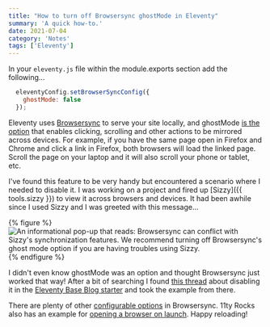 ```yaml
---
title: "How to turn off Browsersync ghostMode in Eleventy"
summary: 'A quick how-to.'
date: 2021-07-04
category: 'Notes'
tags: ['Eleventy']
---
```


In your ```eleventy.js``` file within the module.exports section add the following...

```js
  eleventyConfig.setBrowserSyncConfig({
    ghostMode: false
  });
```

Eleventy uses [Browsersync](https://browsersync.io) to serve your site locally, and ghostMode [is the option](https://browsersync.io/docs/options#option-ghostMode) that enables clicking, scrolling and other actions to be mirrored across devices. For example, if you have the same page open in Firefox and Chrome and click a link in Firefox, both browsers will load the linked page. Scroll the page on your laptop and it will also scroll your phone or tablet, etc.

I've found this feature to be very handy but encountered a scenario where I needed to disable it. I was working on a project and fired up [Sizzy]({{ tools.sizzy }}) to view it across browsers and devices. It had been awhile since I used Sizzy and I was greeted with this message...

{% figure %}
  <picture>
    <source srcset="/img/ghostMode.avif" type="image/avif">
    <source srcset="/img/ghostMode.webp" type="image/webp">
    <img src="/img/ghostMode.png" alt="An informational pop-up that reads: Browsersync can conflict with Sizzy's synchronization features. We recommend turning off Browsersync's ghost mode option if you are having troubles using Sizzy." loading="lazy" />
  </picture>
{% endfigure %}

I didn't even know ghostMode was an option and thought Browsersync just worked that way! After a bit of searching I found [this thread](https://github.com/11ty/eleventy/issues/841) about disabling it in the [Eleventy Base Blog starter](https://github.com/11ty/eleventy-base-blog) and took the example from there.

There are plenty of other [configurable options](https://browsersync.io/docs/options) in Browsersync. 11ty Rocks also has an example for [opening a browser on launch](https://11ty.rocks/eleventyjs/browsersync/). Happy reloading!

